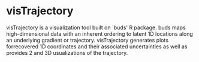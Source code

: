 # visTrajectory 

visTrajectory is a visualization tool built on `buds' R package.
buds maps high-dimensional data with an inherent ordering to latent 1D locations along an underlying gradient or trajectory. visTrajectory generates plots forrecovered 1D coordinates and their associated uncertainties as well as provides 2 and 3D usualizations of the trajectory. 
